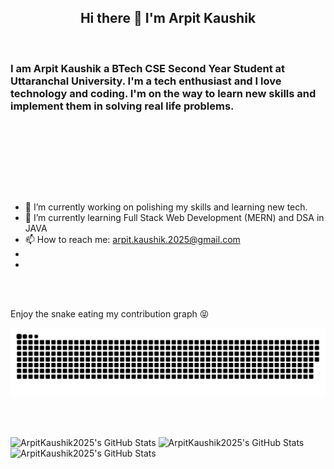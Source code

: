 <h2 align="center">Hi there 👋 I'm Arpit Kaushik</h2>

<br />

<h3>I am Arpit Kaushik a BTech CSE Second Year Student at Uttaranchal University. I'm a tech enthusiast and I love technology and coding. I'm on the way to learn new skills and implement them in solving real life problems.</h3>

<br /><br />

<img src="https://komarev.com/ghpvc/?username=ArpitKaushik2025&style=flat-square&color=blue" alt=""/>

<br /><br />

- 🔭 I’m currently working on polishing my skills and learning new tech.
- 🌱 I’m currently learning Full Stack Web Development (MERN) and DSA in JAVA
- 📫 How to reach me: arpit.kaushik.2025@gmail.com
-
-
<!--
- <div id="badges">
  <a href="https://www.linkedin.com/in/arpit-kaushik-84bb9a30a">
    <img src="https://img.shields.io/badge/LinkedIn-blue?style=for-the-badge&logo=linkedin&logoColor=white" alt="LinkedIn Badge"/>
  </a>
  <a href="https://github.com/ArpitKaushik2025">
    <img src="https://img.shields.io/badge/GitHub-blue?style=for-the-badge&logo=github&logoColor=white" alt="Github Badge"/>
  </a>
</div> -->

<!-- <br /><br />

<h2 align="center">Languages</h2>
<div style="display:flex; flex-direction:column;" align="center">
  <div style="display:flex;">
    <img src="https://cdn3.emoji.gg/emojis/8241-c-plus-plus.png" height=50 width=50 />
    <img src="https://tse4.mm.bing.net/th/id/OIP.rZ2ICZTTMw-qDnDyedR1BAHaHD?r=0&w=728&h=693&rs=1&pid=ImgDetMain&o=7&rm=3" height=50 width=50 />
    <img src="https://toppng.com/public/uploads/preview/java-logo-11609365784e4gmvr3iyr.png" height=50 width=50 />
  </div>
   <div style="display:flex;">
    <img src="https://cdn3.emoji.gg/emojis/8241-c-plus-plus.png" height=50 width=50 />
    <img src="https://cdn3.emoji.gg/emojis/8241-c-plus-plus.png" height=50 width=50 />
    <img src="https://cdn3.emoji.gg/emojis/8241-c-plus-plus.png" height=50 width=50 />
  </div>
</div> -->

<br /><br/>

Enjoy the snake eating my contribution graph 😝

![Snake animation](https://raw.githubusercontent.com/ArpitKaushik2025/ArpitKaushik2025/main/assets/snake-dark.svg)

<br /><br />

<img src="https://github-readme-stats.vercel.app/api?username=ArpitKaushik2025&theme=tokyonight&show_icons=true&hide_border=true&count_private=true" alt="ArpitKaushik2025's GitHub Stats" />
<img src="https://github-readme-stats.vercel.app/api/top-langs/?username=ArpitKaushik2025&theme=tokyonight&show_icons=true&hide_border=true&layout=compact" alt="ArpitKaushik2025's GitHub Stats" />
<img src="https://streak-stats.demolab.com?user=ArpitKaushik2025&theme=tokyonight&hide_border=true" alt="ArpitKaushik2025's GitHub Stats" />
